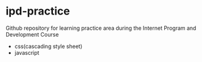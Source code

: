# ipd-practice
Github repository for learning practice area during the Internet Program and Development Course

  - css(cascading style sheet)
  - javascript
